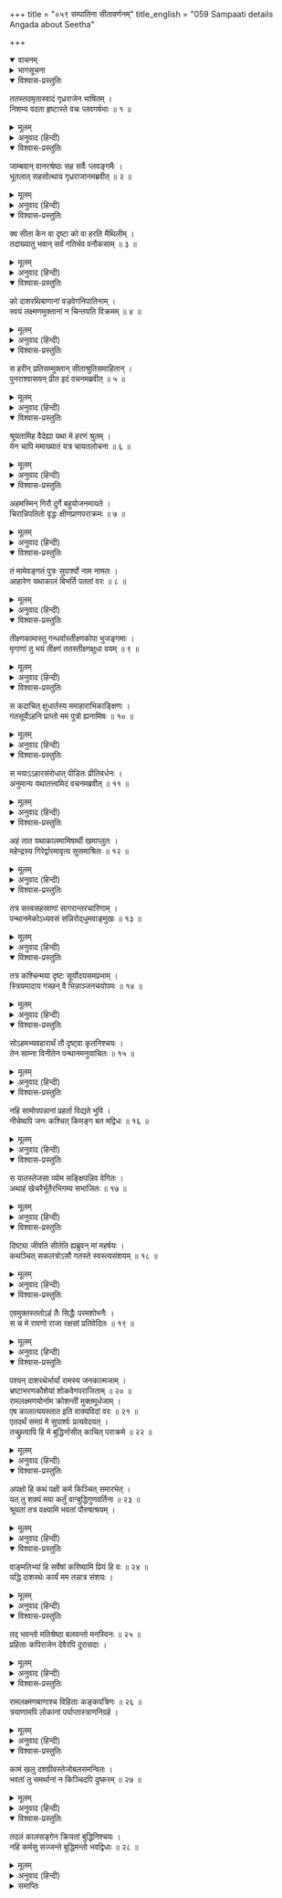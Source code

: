 +++
title = "०५९ सम्पातिना सीतावर्णनम्"
title_english = "059 Sampaati details Angada about Seetha"

+++
<details open><summary>वाचनम्</summary>
<div caption="श्रीराम-हरिसीताराममूर्ति-घनपाठिभ्यां वचनम्" class="audioEmbed" src="https://archive.org/download/Ramayana-recitation-Sriram-harisItArAmamUrti-Ghanapaati-v2/Kanda_4/Kanda_4_KSK-059-Sampaati_details_Angada_about_Seetha.mp3"></div>
</details>

<details><summary>भागसूचना</summary>

59. सम्पातिका अपने पुत्र सुपार्श्वके मुखसे सुनी हुई सीता और रावणको देखनेकी घटनाका वृत्तान्त बताना
</details>

<details open><summary>विश्वास-प्रस्तुतिः</summary>

ततस्तदमृतास्वादं गृध्रराजेन भाषितम् ।  
निशम्य वदता हृष्टास्ते वचः प्लवगर्षभाः ॥ १ ॥
</details>

<details><summary>मूलम्</summary>

ततस्तदमृतास्वादं गृध्रराजेन भाषितम् ।  
निशम्य वदता हृष्टास्ते वचः प्लवगर्षभाः ॥ १ ॥
</details>

<details><summary>अनुवाद (हिन्दी)</summary>

उस समय वार्तालाप करते हुए गृध्रराजके द्वारा कहे गये उस अमृतके समान स्वादिष्ट मधुर वचनको सुनकर सब वानरश्रेष्ठ हर्षसे खिल उठे ॥ १ ॥
</details>

<details open><summary>विश्वास-प्रस्तुतिः</summary>

जाम्बवान् वानरश्रेष्ठः सह सर्वैः प्लवङ्गमैः ।  
भूतलात् सहसोत्थाय गृध्रराजानमब्रवीत् ॥ २ ॥
</details>

<details><summary>मूलम्</summary>

जाम्बवान् वानरश्रेष्ठः सह सर्वैः प्लवङ्गमैः ।  
भूतलात् सहसोत्थाय गृध्रराजानमब्रवीत् ॥ २ ॥
</details>

<details><summary>अनुवाद (हिन्दी)</summary>

वानरों और भालुओंमें श्रेष्ठ जाम्बवान् सब वानरोंके साथ सहसा भूतलसे उठकर खड़े हो गये और गृध्रराजसे इस प्रकार पूछने लगे— ॥ २ ॥
</details>

<details open><summary>विश्वास-प्रस्तुतिः</summary>

क्व सीता केन वा दृष्टा को वा हरति मैथिलीम् ।  
तदाख्यातु भवान् सर्वं गतिर्भव वनौकसाम् ॥ ३ ॥
</details>

<details><summary>मूलम्</summary>

क्व सीता केन वा दृष्टा को वा हरति मैथिलीम् ।  
तदाख्यातु भवान् सर्वं गतिर्भव वनौकसाम् ॥ ३ ॥
</details>

<details><summary>अनुवाद (हिन्दी)</summary>

‘पक्षिराज! सीता कहाँ हैं? किसने उन्हें देखा है? और कौन उन मिथिलेशकुमारीको हरकर ले गया है? ये सब बातें बताइये और हम सब वनवासी वानरोंके आश्रयदाता होइये ॥ ३ ॥
</details>

<details open><summary>विश्वास-प्रस्तुतिः</summary>

को दाशरथिबाणानां वज्रवेगनिपातिनाम् ।  
स्वयं लक्ष्मणमुक्तानां न चिन्तयति विक्रमम् ॥ ४ ॥
</details>

<details><summary>मूलम्</summary>

को दाशरथिबाणानां वज्रवेगनिपातिनाम् ।  
स्वयं लक्ष्मणमुक्तानां न चिन्तयति विक्रमम् ॥ ४ ॥
</details>

<details><summary>अनुवाद (हिन्दी)</summary>

‘कौन ऐसा धृष्ट है, जो वज्रके समान वेगपूर्वक चोट करनेवाले दशरथनन्दन श्रीरामके बाणों तथा स्वयं लक्ष्मणके चलाये हुए सायकोंके पराक्रमको कुछ नहीं समझता है?’ ॥ ४ ॥
</details>

<details open><summary>विश्वास-प्रस्तुतिः</summary>

स हरीन् प्रतिसम्मुक्तान् सीताश्रुतिसमाहितान् ।  
पुनराश्वासयन् प्रीत इदं वचनमब्रवीत् ॥ ५ ॥
</details>

<details><summary>मूलम्</summary>

स हरीन् प्रतिसम्मुक्तान् सीताश्रुतिसमाहितान् ।  
पुनराश्वासयन् प्रीत इदं वचनमब्रवीत् ॥ ५ ॥
</details>

<details><summary>अनुवाद (हिन्दी)</summary>

उस समय उपवास छोड़कर बैठे और सीताजीका वृत्तान्त सुननेके लिये एकाग्र हुए वानरोंको प्रसन्नता-पूर्वक पुनः आश्वासन देते हुए सम्पातिने उनसे यह बात कही— ॥ ५ ॥
</details>

<details open><summary>विश्वास-प्रस्तुतिः</summary>

श्रूयतामिह वैदेह्या यथा मे हरणं श्रुतम् ।  
येन चापि ममाख्यातं यत्र चायतलोचना ॥ ६ ॥
</details>

<details><summary>मूलम्</summary>

श्रूयतामिह वैदेह्या यथा मे हरणं श्रुतम् ।  
येन चापि ममाख्यातं यत्र चायतलोचना ॥ ६ ॥
</details>

<details><summary>अनुवाद (हिन्दी)</summary>

‘वानरो! विदेहकुमारी सीताका जिस प्रकार अपहरण हुआ है, विशाललोचना सीता इस समय जहाँ है और जिसने मुझसे यह सब वृत्तान्त कहा है एवं जिस तरह मैंने सुना है, वह सब बताता हूँ, सुनो— ॥ ६ ॥
</details>

<details open><summary>विश्वास-प्रस्तुतिः</summary>

अहमस्मिन् गिरौ दुर्गे बहुयोजनमायते ।  
चिरान्निपतितो वृद्धः क्षीणप्राणपराक्रमः ॥ ७ ॥
</details>

<details><summary>मूलम्</summary>

अहमस्मिन् गिरौ दुर्गे बहुयोजनमायते ।  
चिरान्निपतितो वृद्धः क्षीणप्राणपराक्रमः ॥ ७ ॥
</details>

<details><summary>अनुवाद (हिन्दी)</summary>

‘यह दुर्गम पर्वत कई योजनोंतक फैला है । दीर्घकाल हुआ, जब मैं इस पर्वतपर गिरा था । मेरी प्राणशक्ति क्षीण हो गयी थी और मैं वृद्ध था ॥ ७ ॥
</details>

<details open><summary>विश्वास-प्रस्तुतिः</summary>

तं मामेवङ्गतं पुत्रः सुपार्श्वो नाम नामतः ।  
आहारेण यथाकालं बिभर्ति पततां वरः ॥ ८ ॥
</details>

<details><summary>मूलम्</summary>

तं मामेवङ्गतं पुत्रः सुपार्श्वो नाम नामतः ।  
आहारेण यथाकालं बिभर्ति पततां वरः ॥ ८ ॥
</details>

<details><summary>अनुवाद (हिन्दी)</summary>

‘इस अवस्थामें मेरा पुत्र पक्षिप्रवर सुपार्श्व ही यथासमय आहार देकर प्रतिदिन मेरा भरण-पोषण करता है ॥ ८ ॥
</details>

<details open><summary>विश्वास-प्रस्तुतिः</summary>

तीक्ष्णकामास्तु गन्धर्वास्तीक्ष्णकोपा भुजङ्गमाः ।  
मृगाणां तु भयं तीक्ष्णं ततस्तीक्ष्णक्षुधा वयम् ॥ ९ ॥
</details>

<details><summary>मूलम्</summary>

तीक्ष्णकामास्तु गन्धर्वास्तीक्ष्णकोपा भुजङ्गमाः ।  
मृगाणां तु भयं तीक्ष्णं ततस्तीक्ष्णक्षुधा वयम् ॥ ९ ॥
</details>

<details><summary>अनुवाद (हिन्दी)</summary>

‘जैसे गन्धर्वोंका कामभाव तीव्र होता है, सर्पोंका क्रोध तेज होता है और मृगोंको भय अधिक होता है, उसी प्रकार हमारी जातिके लोगोंकी भूख बड़ी तीव्र होती है ॥ ९ ॥
</details>

<details open><summary>विश्वास-प्रस्तुतिः</summary>

स कदाचित् क्षुधार्तस्य ममाहाराभिकाङ्क्षिणः ।  
गतसूर्येऽहनि प्राप्तो मम पुत्रो ह्यनामिषः ॥ १० ॥
</details>

<details><summary>मूलम्</summary>

स कदाचित् क्षुधार्तस्य ममाहाराभिकाङ्क्षिणः ।  
गतसूर्येऽहनि प्राप्तो मम पुत्रो ह्यनामिषः ॥ १० ॥
</details>

<details><summary>अनुवाद (हिन्दी)</summary>

‘एक दिनकी बात है मैं भूखसे पीड़ित होकर आहार प्राप्त करना चाहता था । मेरा पुत्र मेरे लिये भोजनकी तलाशमें निकला था, किंतु सूर्यास्त होनेके बाद वह खाली हाथ लौट आया, उसे कहीं मांस नहीं मिला ॥ १० ॥
</details>

<details open><summary>विश्वास-प्रस्तुतिः</summary>

स मयाऽऽहारसंरोधात् पीडितः प्रीतिवर्धनः ।  
अनुमान्य यथातत्त्वमिदं वचनमब्रवीत् ॥ ११ ॥
</details>

<details><summary>मूलम्</summary>

स मयाऽऽहारसंरोधात् पीडितः प्रीतिवर्धनः ।  
अनुमान्य यथातत्त्वमिदं वचनमब्रवीत् ॥ ११ ॥
</details>

<details><summary>अनुवाद (हिन्दी)</summary>

‘भोजन न मिलनेसे मैंने कठोर बातें सुनाकर अपनी प्रीति बढ़ानेवाले उस पुत्रको बहुत पीड़ा दी, किंतु उसने नम्रतापूर्वक मुझे आदर देते हुए यह यथार्थ बात कही— ॥ ११ ॥
</details>

<details open><summary>विश्वास-प्रस्तुतिः</summary>

अहं तात यथाकालमामिषार्थी खमाप्लुतः ।  
महेन्द्रस्य गिरेर्द्वारमावृत्य सुसमाश्रितः ॥ १२ ॥
</details>

<details><summary>मूलम्</summary>

अहं तात यथाकालमामिषार्थी खमाप्लुतः ।  
महेन्द्रस्य गिरेर्द्वारमावृत्य सुसमाश्रितः ॥ १२ ॥
</details>

<details><summary>अनुवाद (हिन्दी)</summary>

‘तात! मैं यथासमय मांस प्राप्त करनेकी इच्छासे आकाशमें उड़ा और महेन्द्र पर्वतके द्वारको रोककर खड़ा हो गया ॥ १२ ॥
</details>

<details open><summary>विश्वास-प्रस्तुतिः</summary>

तत्र सत्त्वसहस्राणां सागरान्तरचारिणाम् ।  
पन्थानमेकोऽध्यवसं सन्निरोद‍्धुमवाङ्मुखः ॥ १३ ॥
</details>

<details><summary>मूलम्</summary>

तत्र सत्त्वसहस्राणां सागरान्तरचारिणाम् ।  
पन्थानमेकोऽध्यवसं सन्निरोद‍्धुमवाङ्मुखः ॥ १३ ॥
</details>

<details><summary>अनुवाद (हिन्दी)</summary>

‘वहाँ अपनी चोंच नीची करके मैं समुद्रके भीतर विचरनेवाले सहस्रों जन्तुओंके मार्गको रोकनेके लिये अकेला ठहर गया ॥ १३ ॥
</details>

<details open><summary>विश्वास-प्रस्तुतिः</summary>

तत्र कश्चिन्मया दृष्टः सूर्योदयसमप्रभाम् ।  
स्त्रियमादाय गच्छन् वै भिन्नाञ्जनचयोपमः ॥ १४ ॥
</details>

<details><summary>मूलम्</summary>

तत्र कश्चिन्मया दृष्टः सूर्योदयसमप्रभाम् ।  
स्त्रियमादाय गच्छन् वै भिन्नाञ्जनचयोपमः ॥ १४ ॥
</details>

<details><summary>अनुवाद (हिन्दी)</summary>

‘उस समय मैंने देखा खानसे काटकर निकाले हुए कोयलेकी राशिके समान काला कोई पुरुष एक स्त्रीको लेकर जा रहा है । उस स्त्रीकी कान्ति सूर्योदयकालकी प्रभाके समान प्रकाशित हो रही थी ॥ १४ ॥
</details>

<details open><summary>विश्वास-प्रस्तुतिः</summary>

सोऽहमभ्यवहारार्थं तौ दृष्ट्वा कृतनिश्चयः ।  
तेन साम्ना विनीतेन पन्थानमनुयाचितः ॥ १५ ॥
</details>

<details><summary>मूलम्</summary>

सोऽहमभ्यवहारार्थं तौ दृष्ट्वा कृतनिश्चयः ।  
तेन साम्ना विनीतेन पन्थानमनुयाचितः ॥ १५ ॥
</details>

<details><summary>अनुवाद (हिन्दी)</summary>

‘उस स्त्री और उस पुरुषको देखकर मैंने उन्हें आपके आहारके लिये लानेका निश्चय किया, किंतु उस पुरुषने नम्रतापूर्वक मधुर वाणीमें मुझसे मार्गकी याचना की ॥
</details>

<details open><summary>विश्वास-प्रस्तुतिः</summary>

नहि सामोपपन्नानां प्रहर्ता विद्यते भुवि ।  
नीचेष्वपि जनः कश्चित् किमङ्ग बत मद्विधः ॥ १६ ॥
</details>

<details><summary>मूलम्</summary>

नहि सामोपपन्नानां प्रहर्ता विद्यते भुवि ।  
नीचेष्वपि जनः कश्चित् किमङ्ग बत मद्विधः ॥ १६ ॥
</details>

<details><summary>अनुवाद (हिन्दी)</summary>

‘पिताजी! भूतलपर नीच पुरुषोंमें भी कोई ऐसा नहीं है, जो विनयपूर्वक मीठे वचन बोलनेवालोंपर प्रहार करे । फिर मुझ-जैसा कुलीन पुरुष कैसे कर सकता है? ॥
</details>

<details open><summary>विश्वास-प्रस्तुतिः</summary>

स यातस्तेजसा व्योम सङ्क्षिपन्निव वेगितः ।  
अथाहं खेचरैर्भूतैरभिगम्य सभाजितः ॥ १७ ॥
</details>

<details><summary>मूलम्</summary>

स यातस्तेजसा व्योम सङ्क्षिपन्निव वेगितः ।  
अथाहं खेचरैर्भूतैरभिगम्य सभाजितः ॥ १७ ॥
</details>

<details><summary>अनुवाद (हिन्दी)</summary>

‘फिर तो वह तेजसे आकाशको व्याप्त करता हुआ-सा वेगपूर्वक चला गया । उसके चले जानेपर आकाशचारी प्राणी सिद्ध-चारण आदिने आकर मेरा बड़ा सम्मान किया ॥
</details>

<details open><summary>विश्वास-प्रस्तुतिः</summary>

दिष्ट्या जीवति सीतेति ह्यब्रुवन् मां महर्षयः ।  
कथञ्चित् सकलत्रोऽसौ गतस्ते स्वस्त्यसंशयम् ॥ १८ ॥
</details>

<details><summary>मूलम्</summary>

दिष्ट्या जीवति सीतेति ह्यब्रुवन् मां महर्षयः ।  
कथञ्चित् सकलत्रोऽसौ गतस्ते स्वस्त्यसंशयम् ॥ १८ ॥
</details>

<details><summary>अनुवाद (हिन्दी)</summary>

‘वे महर्षि मुझसे बोले—‘सौभाग्यकी बात है कि सीता जीवित हैं । तुम्हारी दृष्टि पड़नेपर भी स्त्रीके साथ आया हुआ वह पुरुष किसी तरह सकुशल बच गया; अतः अवश्य तुम्हारा कल्याण हो’ ॥ १८ ॥
</details>

<details open><summary>विश्वास-प्रस्तुतिः</summary>

एवमुक्तस्ततोऽहं तैः सिद्धैः परमशोभनैः ।  
स च मे रावणो राजा रक्षसां प्रतिवेदितः ॥ १९ ॥
</details>

<details><summary>मूलम्</summary>

एवमुक्तस्ततोऽहं तैः सिद्धैः परमशोभनैः ।  
स च मे रावणो राजा रक्षसां प्रतिवेदितः ॥ १९ ॥
</details>

<details><summary>अनुवाद (हिन्दी)</summary>

‘उन परम शोभायमान सिद्ध पुरुषोंने मुझसे ऐसा कहा, तत्पश्चात् उन्होंने यह भी बताया कि ‘वह काला पुरुष राक्षसोंका राजा रावण था’ ॥ १९ ॥
</details>

<details open><summary>विश्वास-प्रस्तुतिः</summary>

पश्यन् दाशरथेर्भार्यां रामस्य जनकात्मजाम् ।  
भ्रष्टाभरणकौशेयां शोकवेगपराजिताम् ॥ २० ॥  
रामलक्ष्मणयोर्नाम क्रोशन्तीं मुक्तमूर्धजाम् ।  
एष कालात्ययस्तात इति वाक्यविदां वरः ॥ २१ ॥  
एतदर्थं समग्रं मे सुपार्श्वः प्रत्यवेदयत् ।  
तच्छ्रुत्वापि हि मे बुद्धिर्नासीत् काचित् पराक्रमे ॥ २२ ॥
</details>

<details><summary>मूलम्</summary>

पश्यन् दाशरथेर्भार्यां रामस्य जनकात्मजाम् ।  
भ्रष्टाभरणकौशेयां शोकवेगपराजिताम् ॥ २० ॥  
रामलक्ष्मणयोर्नाम क्रोशन्तीं मुक्तमूर्धजाम् ।  
एष कालात्ययस्तात इति वाक्यविदां वरः ॥ २१ ॥  
एतदर्थं समग्रं मे सुपार्श्वः प्रत्यवेदयत् ।  
तच्छ्रुत्वापि हि मे बुद्धिर्नासीत् काचित् पराक्रमे ॥ २२ ॥
</details>

<details><summary>अनुवाद (हिन्दी)</summary>

‘तात! दशरथनन्दन श्रीरामकी पत्नी जनककिशोरी सीता शोकके वेगसे पराजित हो गयी थीं । उनके आभूषण गिर रहे थे और रेशमी वस्त्र भी सिरसे खिसक गया था । उनके केश खुले हुए थे और वे श्रीराम तथा लक्ष्मणका नाम ले-लेकर उन्हें पुकार रही थीं । मैं उनकी इस दयनीय दशाको देखता रह गया । यही मेरे विलम्बसे आनेका कारण है ।’ इस प्रकार बातचीतकी कला जाननेवालोंमें श्रेष्ठ सुपार्श्वने मेरे सामने इन सारी बातोंका वर्णन किया । यह सब सुनकर भी मेरे हृदयमें पराक्रम कर दिखानेका कोई विचार नहीं उठा ॥ २०—२२ ॥
</details>

<details open><summary>विश्वास-प्रस्तुतिः</summary>

अपक्षो हि कथं पक्षी कर्म किञ्चित् समारभेत् ।  
यत् तु शक्यं मया कर्तुं वाग्बुद्धिगुणवर्तिना ॥ २३ ॥  
श्रूयतां तत्र वक्ष्यामि भवतां पौरुषाश्रयम् ।
</details>

<details><summary>मूलम्</summary>

अपक्षो हि कथं पक्षी कर्म किञ्चित् समारभेत् ।  
यत् तु शक्यं मया कर्तुं वाग्बुद्धिगुणवर्तिना ॥ २३ ॥  
श्रूयतां तत्र वक्ष्यामि भवतां पौरुषाश्रयम् ।
</details>

<details><summary>अनुवाद (हिन्दी)</summary>

‘बिना पंखका पक्षी कैसे कोई पराक्रम कर सकता है? अपनी वाणी और बुद्धिके द्वारा साध्य जो उपकाररूप गुण है, उसे करना मेरा स्वभाव बन गया है । ऐसे स्वभावसे मैं जो कुछ कर सकता हूँ, वह कार्य तुम्हें बता रहा हूँ,सुनो । वह कार्य तुमलोगोंके पुरुषार्थसे ही सिद्ध होनेवाला है ॥ २३ १/२ ॥
</details>

<details open><summary>विश्वास-प्रस्तुतिः</summary>

वाङ्मतिभ्यां हि सर्वेषां करिष्यामि प्रियं हि वः ॥ २४ ॥  
यद्धि दाशरथेः कार्यं मम तन्नात्र संशयः ।
</details>

<details><summary>मूलम्</summary>

वाङ्मतिभ्यां हि सर्वेषां करिष्यामि प्रियं हि वः ॥ २४ ॥  
यद्धि दाशरथेः कार्यं मम तन्नात्र संशयः ।
</details>

<details><summary>अनुवाद (हिन्दी)</summary>

‘मैं वाणी और बुद्धिके द्वारा तुम सब लोगोंका प्रिय कार्य अवश्य करूँगा; क्योंकि दशरथनन्दन श्रीरामका जो कार्य है, वह मेरा ही है—इसमें संशय नहीं है ॥ २४ १/२ ॥
</details>

<details open><summary>विश्वास-प्रस्तुतिः</summary>

तद् भवन्तो मतिश्रेष्ठा बलवन्तो मनस्विनः ॥ २५ ॥  
प्रहिताः कपिराजेन देवैरपि दुरासदाः ।
</details>

<details><summary>मूलम्</summary>

तद् भवन्तो मतिश्रेष्ठा बलवन्तो मनस्विनः ॥ २५ ॥  
प्रहिताः कपिराजेन देवैरपि दुरासदाः ।
</details>

<details><summary>अनुवाद (हिन्दी)</summary>

‘तुमलोग भी उत्तम बुद्धिसे युक्त, बलवान्,मनस्वी तथा देवताओंके लिये भी दुर्जय हो । इसीलिये वानरराज सुग्रीवने तुम्हें इस कार्यके लिये भेजा है ॥ २५ १/२ ॥
</details>

<details open><summary>विश्वास-प्रस्तुतिः</summary>

रामलक्ष्मणबाणाश्च विहिताः कङ्कपत्रिणः ॥ २६ ॥  
त्रयाणामपि लोकानां पर्याप्तास्त्राणनिग्रहे ।
</details>

<details><summary>मूलम्</summary>

रामलक्ष्मणबाणाश्च विहिताः कङ्कपत्रिणः ॥ २६ ॥  
त्रयाणामपि लोकानां पर्याप्तास्त्राणनिग्रहे ।
</details>

<details><summary>अनुवाद (हिन्दी)</summary>

‘श्रीराम और लक्ष्मणके कङ्कपत्रसे युक्त जो बाण हैं, वे साक्षात् विधाताके बनाये हुए हैं । वे तीनों लोकोंका संरक्षण और दमन करनेके लिये पर्याप्त शक्ति रखते हैं ॥
</details>

<details open><summary>विश्वास-प्रस्तुतिः</summary>

कामं खलु दशग्रीवस्तेजोबलसमन्वितः ।  
भवतां तु समर्थानां न किञ्चिदपि दुष्करम् ॥ २७ ॥
</details>

<details><summary>मूलम्</summary>

कामं खलु दशग्रीवस्तेजोबलसमन्वितः ।  
भवतां तु समर्थानां न किञ्चिदपि दुष्करम् ॥ २७ ॥
</details>

<details><summary>अनुवाद (हिन्दी)</summary>

‘तुम्हारा विपक्षी दशग्रीव रावण भले ही तेजस्वी और बलवान् है, किंतु तुम-जैसे सामर्थ्यशाली वीरोंके लिये उसे परास्त करना आदि कोई भी कार्य दुष्कर नहीं है ॥
</details>

<details open><summary>विश्वास-प्रस्तुतिः</summary>

तदलं कालसङ्गेन क्रियतां बुद्धिनिश्चयः ।  
नहि कर्मसु सज्जन्ते बुद्धिमन्तो भवद्विधाः ॥ २८ ॥
</details>

<details><summary>मूलम्</summary>

तदलं कालसङ्गेन क्रियतां बुद्धिनिश्चयः ।  
नहि कर्मसु सज्जन्ते बुद्धिमन्तो भवद्विधाः ॥ २८ ॥
</details>

<details><summary>अनुवाद (हिन्दी)</summary>

‘अतः अब अधिक समय बितानेकी आवश्यकता नहीं है । अपनी बुद्धिके द्वारा दृढ निश्चय करके सीताके दर्शनके लिये उद्योग करो; क्योंकि तुम-जैसे बुद्धिमान् लोग कार्योंकी सिद्धिमें विलम्ब नहीं करते हैं’ ॥ २८ ॥
</details>

<details><summary>समाप्तिः</summary>

इत्यार्षे श्रीमद्रामायणे वाल्मीकीये आदिकाव्ये किष्किन्धाकाण्डे एकोनषष्टितमः सर्गः ॥ ५९ ॥  
इस प्रकार श्रीवाल्मीकिनिर्मित आर्षरामायण आदिकाव्यके किष्किन्धाकाण्डमें उनसठवाँ सर्ग पूरा हुआ ॥ ५९ ॥
</details>

